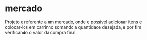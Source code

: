 # mercado

Projeto e referente a um mercado, onde e possivel adicionar itens e colocar-los em carrinho somando a quantidade desejada, e por fim verificando o valor da compra final.
